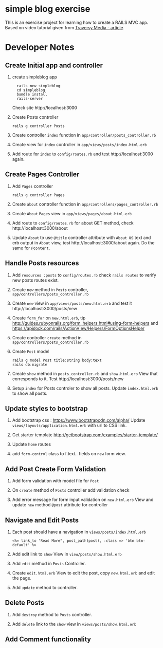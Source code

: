 # simple blog exercise

This is an exercise project for learning how to create a RAILS MVC app.
Based on video tutorial given from [Traversy Media - article](https://www.youtube.com/watch?v=pPy0GQJLZUM).

# Developer Notes

## Create Initial app and controller
1. create simpleblog app
   ```
     rails new simpleblog
     cd simpleblog
     bundle install
     rails-server
   ```
   Check site http://localhost:3000

1. Create Posts controller
   ```
   rails g controller Posts
   ```

1. Create controller `index` function in `app/controller/posts_controller.rb`

1. Create view for `index` controller in `app/views/posts/index.html.erb`

1. Add route for `index` to `config/routes.rb` and test http://localhost:3000 again.

## Create Pages Controller

1. Add `Pages` controller
   ```
   rails g controller Pages
   ```

1. Create `about` controller function in `app/controllers/pages_controller.rb`

1. Create `About` `Pages` view in `app/views/pages/about.html.erb`

1. Add route to `config/routes.rb` for about GET method, check http://localhost:3000/about

1. Update `About` to use `@title` controller attribute with `About US` text and erb output in `About` view, test http://localhost:3000/about again.  Do the same for `@content`.

## Handle Posts resources

1. Add `resources :posts` to `config/routes.rb` check `rails routes` to verify new posts routes exist.

1. Create `new` method in `Posts` controller, `app/controllers/posts_controller.rb`

1. Create `new` view in `app/views/posts/new.html.erb` and test it http://localhost:3000/posts/new

1. Create `form_for` on `new.html.erb`, tip http://guides.rubyonrails.org/form_helpers.html#using-form-helpers  and https://apidock.com/rails/ActionView/Helpers/FormOptionsHelper

1. Create controller `create` method in `app/controllers/posts_controller.rb`

1. Create `Post` model
   ```
   rails g model Post title:string body:text
   rails db:migrate
   ```

1. Create `show` method in `posts_controller.rb` and `show.html.erb` View that corresponds to it. Test http://localhost:3000/posts/new

1. Setup `index` for Posts controler to show all posts.  Update `index.html.erb` to show all posts.

## Update styles to bootstrap

1. Add bootstrap css : https://www.bootstrapcdn.com/alpha/
    Update `views/layouts/application.html.erb` with url to CSS link.

1. Get starter template http://getbootstrap.com/examples/starter-template/

1. Update `home` routes

1. add `form-control` class to f.text.. fields on `new` form view.

## Add Post Create Form Validation

1. Add form validation with model file for `Post`

1. On `create` method of `Posts` controller add validation check

1. Add error message for form input validation on `new.html.erb` View and update `new` method `@post` attribute for controller

## Navigate and Edit Posts

1. Each post should have a navigation in `views/posts/index.html.erb`
   ```
   <%= link_to "Read More", post_path(post), :class => 'btn btn-default' %>
   ```

1. Add edit link to `show` View in `view/posts/show.html.erb`

1. Add `edit` method in `Posts` Controller.

1. Create `edit.html.erb` View to edit the post, copy `new.html.erb` and edit the page.

1. Add `update` method to controller.

## Delete Posts

1. Add `destroy` method to `Posts` controller.

1. Add `delete` link to the `show` view in `views/posts/show.html.erb`

## Add Comment functionality
